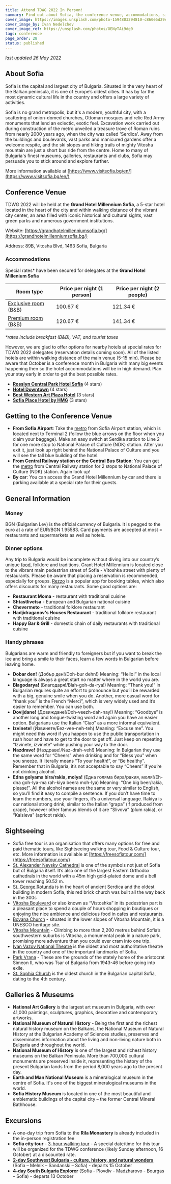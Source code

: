 ```yaml
---
title: Attend TDWG 2022 In Person!
summary: Find out about Sofia, the conference venue, accommodations, sightseeing, galleries & museums, and excursions
cover_image: https://images.unsplash.com/photo-1594803294810-c860e5d29e07
cover_image_by: Ivan Nedelchev 
cover_image_ref: https://unsplash.com/photos/OENyTAi9dg0
tags: conference
page_order: 28
status: published
---
```


_last updated 26 May 2022_

## About Sofia

Sofia is the capital and largest city of Bulgaria.  Situated in the very heart of the Balkan peninsula, it is one of Europe’s oldest cities. It has by far the most dynamic cultural life in the country and offers a large variety of activities.

Sofia is no grand metropolis, but it's a modern, youthful city, with a scattering of onion-domed churches, Ottoman mosques and relic Red Army monuments that lend an eclectic, exotic feel. Excavation work carried out during construction of the metro unveiled a treasure trove of Roman ruins from nearly 2000 years ago, when the city was called 'Serdica'. Away from the buildings and boulevards, vast parks and manicured gardens offer a welcome respite, and the ski slopes and hiking trails of mighty Vitosha mountain are just a short bus ride from the centre. Home to many of Bulgaria's finest museums, galleries, restaurants and clubs, Sofia may persuade you to stick around and explore further.

More information available at [https://www.visitsofia.bg/en/](https://www.visitsofia.bg/en/)

## Conference Venue

TDWG 2022 will be held at the **Grand Hotel Millennium Sofia**, a 5-star hotel located in the heart of the city and within walking distance of the vibrant city center, an area filled with iconic historical and cultural sights, vast green parks and numerous government institutions.

Website: [https://grandhotelmillenniumsofia.bg/](https://grandhotelmillenniumsofia.bg/)

Address: 89B, Vitosha Blvd, 1463 Sofia, Bulgaria

### Accommodations

Special rates* have been secured for delegates at the **Grand Hotel Millenium Sofia**

Room type | Price per night (1 person) | Price per night (2 people)
--- | --- | ---
[Exclusive room](https://grandhotelmillenniumsofia.bg/accommodation-sofia/exclusive-room/) (B&B) | 100.67 € | 121.34 €
[Premium room](https://grandhotelmillenniumsofia.bg/accommodation-sofia/premium-room/) (B&B) | 120.67 € | 141.34 €

_*rates include breakfast (B&B), VAT, and tourist taxes_

However, we are glad to offer options for nearby hotels at special rates for TDWG 2022 delegates (reservation details coming soon). All of the listed hotels are within walking distance of the main venue (5-15 min). Please be aware that October is a conference month in Bulgaria with many big events happening then so the hotel accommodations will be in high demand. Plan your stay early in order to get the best possible rates.

- **[Rosslyn Central Park Hotel Sofia](https://www.centralparkhotel.bg/)** (4 stars)
- **[Hotel Downtown](https://hoteldowntownsofia.com/)** (4 stars) 
- **[Best Western Art Plaza Hotel](https://www.bestwestern.com/en_US/book/hotels-in-sofia/best-western-art-plaza-hotel/propertyCode.77719.html)** (3 stars)
- **[Sofia Place Hotel by HMG](https://sofiaplacehotel.com/en)** (3 stars) 

## Getting to the Conference Venue

- **From Sofia Airport**:  Take the [metro](https://www.metrosofia.com/en) from Sofia Airport station, which is located next to Terminal 2 (follow the blue arrows on the floor when you claim your baggage). Make an easy switch at Serdika station to Line 2 for one more stop to National Palace of Culture (NDK) station. After you exit it, just look up right behind the National Palace of Culture and you will see the tall blue building of the hotel.
- **From Central Railway station or the Central Bus Station**: You can get the [metro](https://www.metrosofia.com/en/route) from Central Railway station for 2 stops to National Palace of Culture (NDK) station. Again look up!
- **By car**: You can access the Grand Hotel Millennium by car and there is parking available at a special rate for their guests.

## General Information

### Money

BGN (Bulgarian Lev) is the official currency of Bulgaria. It is pegged to the euro at a rate of EUR/BGN 1.95583. Card payments are accepted at most = restaurants and supermarkets as well as hotels.

### Dinner options

Any trip to Bulgaria would be incomplete without diving into our country’s unique [food](https://en.wikipedia.org/wiki/Bulgarian_cuisine), folklore and traditions. Grant Hotel Millennium is located close to the vibrant main pedestrian street of Sofia - Vitoshka street with plenty of restaurants. Please be aware that placing a reservation is recommended, especially for groups. [Rezzo](https://rezzo.bg/en) is a popular app for booking tables, which also offers discounts for many restaurants. Some good options are:

- **Restaurant Moma** - restaurant with traditional cuisine 
- **Shtastlivetsa** -  European and Bulgarian national cuisine
- **Chevermeto** - traditional folklore restaurant
- **Hadjidraganov's Houses Restaurant** - traditional folklore restaurant with traditional cuisine 
- **Happy Bar & Grill** - domestic chain of daily restaurants with traditional cuisine 

### Handy phrases

Bulgarians are warm and friendly to foreigners but if you want to break the ice and bring a smile to their faces, learn a few words in Bulgarian before leaving home. 

  - **Dobar den!** (Добър ден!/Doh-bur dehn!)
Meaning: “Hello!” in the local language is always a great start no matter where in the world you are.
  - **Blagodarya!** (Благодаря!/Blah-goh-da-rya!)
Meaning: “Thank you!” in Bulgarian requires quite an effort to pronounce but you’ll be rewarded with a big, genuine smile when you do. Another, more casual word for “thank you” is the French “Merci”, which is very widely used and it’s easier to remember. You can use both.
  - **Dovijdane!** (Довиждане!/Doh-veezh-dah-nay!)
Meaning: “Goodbye” is another long and tongue-twisting word and again you have an easier option. Bulgarians use the Italian “Ciao” as a more informal equivalent.
  - **Izvinete!** (Извинете/Eez-vee-neh-teh)
Meaning: “Excuse me”. You might need this word if you happen to use the public transportation in rush hour and have to get to the door to get off. Just keep on repeating “Izvinete, izvinete” while pushing your way to the door.
  - **Nazdrave!** (Наздраве!/Naz-drah-veh!)
Meaning: In Bulgarian they use the same word for “Cheers” when drinking and for “Bless you” when you sneeze. It literally means “To your health!”, or “Be healthy”. Remember that in Bulgaria, it’s not acceptable to say “Cheers” if you’re not drinking alcohol.
  - **Edna golyama bira/rakia, molya!** (Една голяма бира/ракия, моля!/Eh-dna goh-lya-ma rah-kiya beera moh-lya)
Meaning: “One big beer/rakia, please!”. All the alcohol names are the same or very similar to English, so you’ll find it easy to compile a sentence. If you don’t have time to learn the numbers, use your fingers, it’s a universal language. Rakiya is our national strong drink, similar to the Italian “grapa” (if produced from grape), however other famous blends of it are “Slivova” (plum rakia), or “Kaisieva” (apricot rakia).

## Sightseeing

- Sofia free tour is an organisation that offers many options for free and paid thematic tours, like Sightseeing walking tour, Food & Culture tour, etc. More information is available at [https://freesofiatour.com/](https://freesofiatour.com/)
- [St. Alexander Nevsky Cathedral](https://goo.gl/maps/FqBZCuM4ZRkmWUqs9) is one of the symbols not just of Sofia but of Bulgaria itself. It’s also one of the largest Eastern Orthodox cathedrals in the world with a 45m high gold-plated dome and a bell tower reaching 50.52 m.
- [St. George Rotunda](https://goo.gl/maps/V1Fz1rfDYAyuK8aK6) is in the heart of ancient Serdica and the oldest building in modern Sofia, this red brick church was built all the way back in the 300s
- [Vitosha Boulevard](https://goo.gl/maps/fCMcqnZ6hdytrssi9) or also known as “Vistoshka” in its pedestrian part is a pleasant place to spend a couple of hours shopping in boutiques or enjoying the nice ambience and delicious food in cafes and restaurants.
- [Boyana Church](https://goo.gl/maps/aDQ86Ck3HQ9NdLG9A) - situated in the lower slopes of Vitosha Mountain, it is a UNESCO heritage site.
- [Vitosha Mountain](https://goo.gl/maps/gpucDnD5aGoqhEoQA) - Climbing to more than 2,200 metres behind Sofia’s southwestern suburbs is Vitosha, a monumental peak in a nature park, promising more adventure than you could ever cram into one trip.
- [Ivan Vazov National Theatre](https://goo.gl/maps/aCerTKzjeDcj9rWZ8) is the oldest and most authoritative theatre in the country and one of the important landmarks of Sofia.
- [Park Vrana](https://goo.gl/maps/eaMxrawaMvvCRRWS6) - These are the grounds of the stately home of the aristocrat Simeon II, who was Tsar of Bulgaria from 1943-46 before going into exile.
- [St. Sophia Church](https://goo.gl/maps/724ELhUN8pmYNjAfA) is the oldest church in the Bulgarian capital Sofia, dating to the 4th century.

## Galleries & Museums

- **National Art Gallery** is the largest art museum in Bulgaria, with over 41,000 paintings, sculptures, graphics, decorative and contemporary artworks. 
- **National Museum of Natural History** - Being the first and the richest natural history museum on the Balkans, the National Museum of Natural History at the Bulgarian Academy of Sciences studies, preserves and disseminates information about the living and non-living nature both in Bulgaria and throughout the world.
- **National Museum of History** is one of the largest and richest history museums on the Balkan Peninsula. More than 700,000 cultural monuments are preserved inside it, representing the history of the present Bulgarian lands from the period 8,000 years ago to the present day.
- **Earth and Man National Museum** is a mineralogical museum in the centre of Sofia. It's one of the biggest mineralogical museums in the world.
- **Sofia History Museum** is located in one of the most beautiful and emblematic buildings of the capital city – the former Central Mineral Bathhouse.

## Excursions

- A one-day trip from Sofia to the **Rila Monastery** is already included in the in-person registration fee
- **Sofia city tour** - [3-hour walking tour](https://traventuria.bg/half-day-city-tour-of-sofia) - A special date/time for this tour will be organized for the TDWG conference (likely Sunday afternoon, 16 October) at a discounted rate. 
- **[2-day Southwest Bulgaria - culture, history, and natural wonders](https://www.traventuria.bg/pensoft-2-day-tour)** (Sofia – Melnik – Sandanski – Sofia) - departs 15 October
- **[4-day South Bulgaria Explorer](https://www.traventuria.bg/pensoft-4-day-tour)** (Sofia - Plovdiv - Madzharovo - Bourgas – Sofia) - departs 13 October
